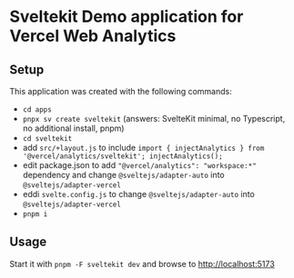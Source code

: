 # Sveltekit Demo application for Vercel Web Analytics

## Setup

This application was created with the following commands:

- `cd apps`
- `pnpx sv create sveltekit` (answers: SvelteKit minimal, no Typescript, no additional install, pnpm)
- `cd sveltekit`
- add `src/+layout.js` to include `import { injectAnalytics } from '@vercel/analytics/sveltekit'; injectAnalytics();`
- edit package.json to add `"@vercel/analytics": "workspace:*"` dependency and change `@sveltejs/adapter-auto` into `@sveltejs/adapter-vercel`
- eddi `svelte.config.js` to change `@sveltejs/adapter-auto` into `@sveltejs/adapter-vercel`
- `pnpm i`

## Usage

Start it with `pnpm -F sveltekit dev` and browse to [http://localhost:5173](http://localhost:5173)
